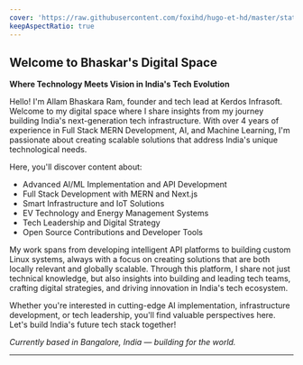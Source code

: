 ```yaml
---
cover: 'https://raw.githubusercontent.com/foxihd/hugo-et-hd/master/static/svg/flowlines/22.svg'
keepAspectRatio: true
---
```


## Welcome to Bhaskar's Digital Space

**Where Technology Meets Vision in India's Tech Evolution**

Hello! I'm Allam Bhaskara Ram, founder and tech lead at Kerdos Infrasoft. Welcome to my digital space where I share insights from my journey building India's next-generation tech infrastructure. With over 4 years of experience in Full Stack MERN Development, AI, and Machine Learning, I'm passionate about creating scalable solutions that address India's unique technological needs.

Here, you'll discover content about:
- Advanced AI/ML Implementation and API Development
- Full Stack Development with MERN and Next.js
- Smart Infrastructure and IoT Solutions
- EV Technology and Energy Management Systems
- Tech Leadership and Digital Strategy
- Open Source Contributions and Developer Tools

My work spans from developing intelligent API platforms to building custom Linux systems, always with a focus on creating solutions that are both locally relevant and globally scalable. Through this platform, I share not just technical knowledge, but also insights into building and leading tech teams, crafting digital strategies, and driving innovation in India's tech ecosystem.

Whether you're interested in cutting-edge AI implementation, infrastructure development, or tech leadership, you'll find valuable perspectives here. Let's build India's future tech stack together!

*Currently based in Bangalore, India — building for the world.*

---